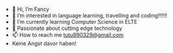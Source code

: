 - 👋 Hi, I’m Fancy
- 👀 I’m interested in language learning, travelling and coding!!!!!!
- 🌱 I’m currently learning Computer Science in ELTE
- 💞️ Passionate about cutting edge technology
- 📫 How to reach me tutu990329@gmail.com
- Keine Angst davor haben!

<!---
FancyBrandy/FancyBrandy is a ✨ special ✨ repository because its `README.md` (this file) appears on your GitHub profile.
You can click the Preview link to take a look at your changes.
--->
